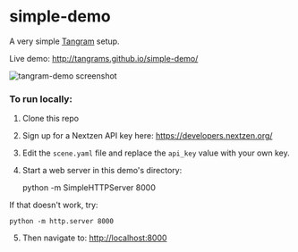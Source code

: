 # simple-demo

A very simple [Tangram](http://github.com/tangrams/tangram) setup.

Live demo: http://tangrams.github.io/simple-demo/

![tangram-demo screenshot](https://cloud.githubusercontent.com/assets/459970/6629470/c007b1de-c8e4-11e4-854e-fd69f5135b3a.png)

### To run locally:

1) Clone this repo

2) Sign up for a Nextzen API key here: https://developers.nextzen.org/

3) Edit the `scene.yaml` file and replace the `api_key` value with your own key.

4) Start a web server in this demo's directory:

    python -m SimpleHTTPServer 8000
    
If that doesn't work, try:

    python -m http.server 8000
    
5) Then navigate to: [http://localhost:8000](http://localhost:8000)
